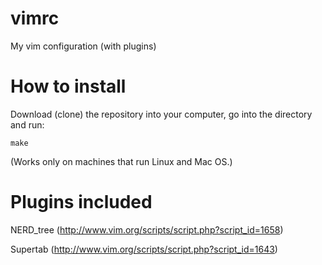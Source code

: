vimrc
=====

My vim configuration (with plugins) 

How to install
=====
Download (clone) the repository into your computer, go into the directory and run:

	make

(Works only on machines that run Linux and Mac OS.)

Plugins included
=====
NERD_tree (http://www.vim.org/scripts/script.php?script_id=1658)

Supertab (http://www.vim.org/scripts/script.php?script_id=1643)
